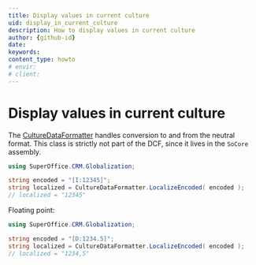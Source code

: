 ```yaml
---
title: Display values in current culture
uid: display_in_current_culture
description: How to display values in current culture
author: {github-id}
date:
keywords:
content_type: howto
# envir:
# client:
---
```


# Display values in current culture

The [CultureDataFormatter][1] handles conversion to and from the neutral format. This class is strictly not part of the DCF, since it lives in the `SoCore` assembly.

```csharp
using SuperOffice.CRM.Globalization;

string encoded = "[I:12345]";
string localized = CultureDataFormatter.LocalizeEncoded( encoded );
// localized = "12345"
```

Floating point:

```csharp
using SuperOffice.CRM.Globalization;

string encoded = "[D:1234.5]";
string localized = CultureDataFormatter.LocalizeEncoded( encoded );
// localized = "1234,5" 
```

<!-- Referenced links -->
[1]: culturedataformatter.md
